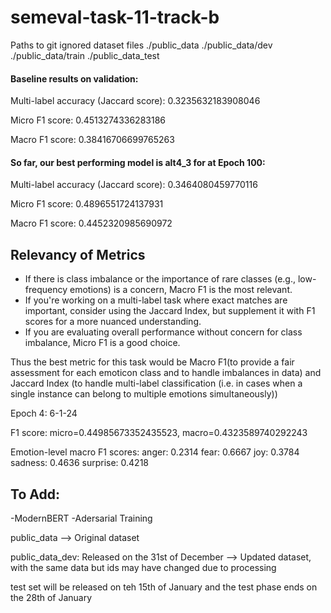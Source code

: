 # semeval-task-11-track-b

Paths to git ignored dataset files
./public_data
./public_data/dev
./public_data/train
./public_data_test

#### Baseline results on validation:

Multi-label accuracy (Jaccard score): 0.3235632183908046

Micro F1 score: 0.4513274336283186

Macro F1 score: 0.38416706699765263

#### So far, our best performing model is alt4_3 for at Epoch 100:

Multi-label accuracy (Jaccard score): 0.3464080459770116

Micro F1 score: 0.4896551724137931

Macro F1 score: 0.4452320985690972

## Relevancy of Metrics

- If there is class imbalance or the importance of rare classes (e.g., low-frequency emotions) is a concern, Macro F1 is the most relevant.
- If you're working on a multi-label task where exact matches are important, consider using the Jaccard Index, but supplement it with F1 scores for a more nuanced understanding.
- If you are evaluating overall performance without concern for class imbalance, Micro F1 is a good choice.

Thus the best metric for this task would be Macro F1(to provide a fair assessment for each emoticon class and to handle imbalances in data) and Jaccard Index (to handle multi-label classification (i.e. in cases when a single instance can belong to multiple emotions simultaneously))

Epoch 4: 6-1-24

F1 score: micro=0.44985673352435523, macro=0.4323589740292243

Emotion-level macro F1 scores:
anger: 0.2314
fear: 0.6667
joy: 0.3784
sadness: 0.4636
surprise: 0.4218

## To Add:
-ModernBERT
-Adersarial Training 

public_data
--> Original dataset

public_data_dev: Released on the 31st of December
--> Updated dataset, with the same data but ids may have changed due to processing

test set will be released on teh 15th of January and the test phase ends on the 28th of January 
